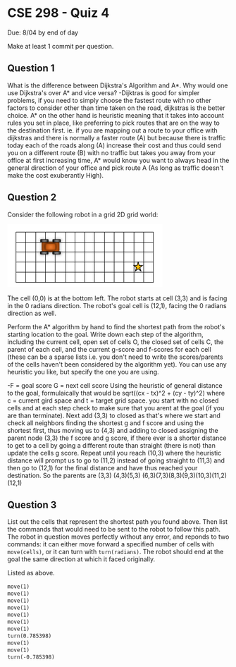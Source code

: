 # CSE 298 - Quiz 4

Due: 8/04 by end of day

Make at least 1 commit per question.

## Question 1

What is the difference between Dijkstra's Algorithm and A*. Why would one use Dijkstra's over A* and vice versa?
-Dijktras is good for simpler problems, if you need to simply choose the fastest route with no other factors to consider other than time taken on the road, dijkstras is the better choice.  A* on the other hand is heuristic meaning that it takes into account rules you set in place, like preferring to pick routes that are on the way to the destination first. ie. if you are mapping out a route to your office with dijkstras and there is normally a faster route (A) but because there is traffic today each of the roads along (A) increase their cost and thus could send you on a different route (B) with no traffic but takes you away from your office at first increasing time, A* would know you want to always head in the general direction of your office and pick route A (As long as traffic doesn't make the cost exuberantly High).

## Question 2

Consider the following robot in a grid 2D grid world:

![Gridworld](https://github.com/cmontella/cse298-quiz4/blob/master/gridworld.png?raw=true)

The cell (0,0) is at the bottom left. The robot starts at cell (3,3) and is facing in the 0 radians direction. The robot's goal cell is (12,1), facing the 0 radians direction as well.

Perform the A* algorithm by hand to find the shortest path from the robot's starting location to the goal. Write down each step of the algorithm, including the current cell, open set of cells O, the closed set of cells C, the parent of each cell, and the current g-score and f-scores for each cell (these can be a sparse lists i.e. you don't need to write the scores/parents of the cells haven't been considered by the algorithm yet). You can use any heuristic you like, but specify the one you are using.

-F = goal score
G  = next cell score
Using the heuristic of general distance to the goal, formulaically that would be sqrt((cx - tx)^2 + (cy - ty)^2) where c = current gird space and t = target grid space. you start with no closed cells and at each step check to make sure that you arent at the goal (if you are than terminate).  Next add (3,3) to closed as that's where we start and check all neighbors finding the shortest g and f score and using the shortest first, thus moving us to (4,3) and adding to closed assigning the parent node (3,3) the f score and g score, if there ever is a shorter distance to get to a cell by going a different route than straight (there is not) than update the cells g score.  Repeat until you reach (10,3) where the heuristic distance will prompt us to go to (11,2) instead of going straight to (11,3) and then go to (12,1) for the final distance and have thus reached your destination. 
So the parents are (3,3) (4,3)(5,3) (6,3)(7,3)(8,3)(9,3)(10,3)(11,2)(12,1)


## Question 3

List out the cells that represent the shortest path you found above. Then list the commands that would need to be sent to the robot to follow this path. The robot in question moves perfectly without any error, and reponds to two commands: it can either move forward a specified number of cells with `move(cells)`, or it can turn with `turn(radians)`. The robot should end at the goal the same direction at which it faced originally.

Listed as above.

	move(1)
	move(1)
	move(1)
	move(1)
	move(1)
	move(1)
	move(1)
	turn(0.785398)
	move(1)
	move(1)
	turn(-0.785398)

